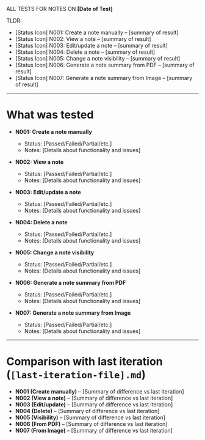 ALL TESTS FOR NOTES ON **[Date of Test]**

TLDR:

- [Status Icon] N001: Create a note manually – [summary of result]
- [Status Icon] N002: View a note – [summary of result]
- [Status Icon] N003: Edit/update a note – [summary of result]
- [Status Icon] N004: Delete a note – [summary of result]
- [Status Icon] N005: Change a note visibility – [summary of result]
- [Status Icon] N006: Generate a note summary from PDF – [summary of result]
- [Status Icon] N007: Generate a note summary from Image – [summary of result]

---

# What was tested

- **N001: Create a note manually**

  - Status: [Passed/Failed/Partial/etc.]
  - Notes: [Details about functionality and issues]

- **N002: View a note**

  - Status: [Passed/Failed/Partial/etc.]
  - Notes: [Details about functionality and issues]

- **N003: Edit/update a note**

  - Status: [Passed/Failed/Partial/etc.]
  - Notes: [Details about functionality and issues]

- **N004: Delete a note**

  - Status: [Passed/Failed/Partial/etc.]
  - Notes: [Details about functionality and issues]

- **N005: Change a note visibility**

  - Status: [Passed/Failed/Partial/etc.]
  - Notes: [Details about functionality and issues]

- **N006: Generate a note summary from PDF**

  - Status: [Passed/Failed/Partial/etc.]
  - Notes: [Details about functionality and issues]

- **N007: Generate a note summary from Image**

  - Status: [Passed/Failed/Partial/etc.]
  - Notes: [Details about functionality and issues]

---

# Comparison with last iteration (`[last-iteration-file].md`)

- **N001 (Create manually)** – [Summary of difference vs last iteration]
- **N002 (View a note)** – [Summary of difference vs last iteration]
- **N003 (Edit/update)** – [Summary of difference vs last iteration]
- **N004 (Delete)** – [Summary of difference vs last iteration]
- **N005 (Visibility)** – [Summary of difference vs last iteration]
- **N006 (From PDF)** – [Summary of difference vs last iteration]
- **N007 (From Image)** – [Summary of difference vs last iteration]

